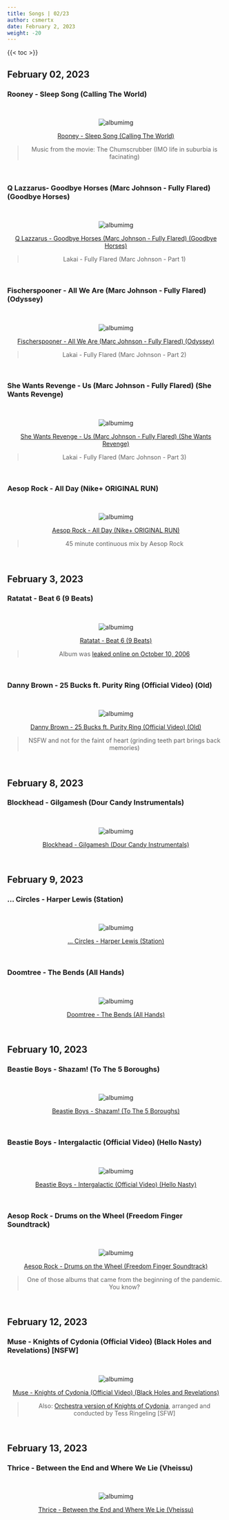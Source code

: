 ```yaml
---
title: Songs | 02/23
author: csmertx
date: February 2, 2023
weight: -20
---
```


<!--more-->

{{< toc >}}

## February 02, 2023
### Rooney - Sleep Song (Calling The World)

<br />
<div style="text-align: center;">

![albumimg](/Blog/music/images/rooney_calling_the_world.jpg "Rooney - Calling The World - Album Cover")
<br />

[Rooney - Sleep Song (Calling The World)](https://www.youtube.com/watch?v=ldUPODMm7G0)
> Music from the movie: The Chumscrubber (IMO life in suburbia is facinating)
</div>
<br />

### Q Lazzarus- Goodbye Horses (Marc Johnson - Fully Flared) (Goodbye Horses)

<br />
<div style="text-align: center;">

![albumimg](/Blog/music/images/q_lazzarus_goodbye_horses.jpg "Q Lazzarus - Goodbye Horses - Album Cover")
<br />

[Q Lazzarus - Goodbye Horses (Marc Johnson - Fully Flared) (Goodbye Horses)](https://www.youtube.com/watch?v=cyn0DVSn96I)
> Lakai - Fully Flared (Marc Johnson - Part 1)
</div>
<br />

### Fischerspooner - All We Are (Marc Johnson - Fully Flared) (Odyssey)

<br />
<div style="text-align: center;">

![albumimg](/Blog/music/images/fischerspooner_odyssey.jpg "Fischerspooner - Odyssey - Album Cover")
<br />

[Fischerspooner - All We Are (Marc Johnson - Fully Flared) (Odyssey)](https://youtu.be/cyn0DVSn96I?t=261)
> Lakai - Fully Flared (Marc Johnson - Part 2)
</div>
<br />

### She Wants Revenge - Us (Marc Johnson - Fully Flared) (She Wants Revenge)

<br />
<div style="text-align: center;">

![albumimg](/Blog/music/images/she_wants_revenge_she_wants_revenge.jpg "She Wants Revenge - She Wants Revenge - Album Cover")
<br />

[She Wants Revenge - Us (Marc Johnson - Fully Flared) (She Wants Revenge)](https://youtu.be/cyn0DVSn96I?t=531)
> Lakai - Fully Flared (Marc Johnson - Part 3)
</div>
<br />

### Aesop Rock - All Day (Nike+ ORIGINAL RUN)

<br />
<div style="text-align: center;">

![albumimg](/Blog/music/images/aesop_rock_nike_original_run.jpg "Aesop Rock - Nike+ ORIGINAL RUN - Album Cover")
<br />

[Aesop Rock - All Day (Nike+ ORIGINAL RUN)](https://www.youtube.com/watch?v=uN_LiD-ehE8)
> 45 minute continuous mix by Aesop Rock
</div>
<br />

## February 3, 2023
### Ratatat - Beat 6 (9 Beats)

<br />
<div style="text-align: center;">

![albumimg](/Blog/music/images/ratatat_9_beats.jpg "Ratatat - 9 Beats - Album Cover")
<br />

[Ratatat - Beat 6 (9 Beats)](https://www.youtube.com/watch?v=98zXRczeXV0&list=PL88D66D0AD28632B3&index=6)
> Album was [leaked online on October 10, 2006](https://en.wikipedia.org/wiki/Ratatat#Second_album,_Classics_(2006%E2%80%932008))
</div>
<br />


### Danny Brown - 25 Bucks ft. Purity Ring (Official Video) (Old)

<br />
<div style="text-align: center;">

![albumimg](/Blog/music/images/danny_brown_old.jpg "Danny Brown - Old - Album Cover")
<br />

[Danny Brown - 25 Bucks ft. Purity Ring (Official Video) (Old)](https://www.youtube.com/watch?v=d0s0XHVUGF0)
> NSFW and not for the faint of heart (grinding teeth part brings back memories)
</div>
<br />

## February 8, 2023
### Blockhead - Gilgamesh (Dour Candy Instrumentals)

<br />
<div style="text-align: center;">

![albumimg](/Blog/music/images/blockhead_dour_candy_instrumentals.jpeg "Blockhead - Dour Candy Instrumentals - Album Cover")
<br />

[Blockhead - Gilgamesh (Dour Candy Instrumentals)](https://www.youtube.com/watch?v=4vjMMGl0clc)
</div>
<br />


## February 9, 2023
### ... Circles - Harper Lewis (Station)

<br />
<div style="text-align: center;">

![albumimg](/Blog/music/images/siberian_circles_station.jpg " ... Circles - Station - Album Cover")
<br />

[ ... Circles - Harper Lewis (Station)](https://duckduckgo.com/?q=yt+siberian+circles+harper+lewis+station&t=ffab&atb=v342-1&ia=web)
</div>
<br />

### Doomtree - The Bends (All Hands)

<br />
<div style="text-align: center;">

![albumimg](/Blog/music/images/doomtree_all_hands.jpeg "Doomtree - All Hands - Album Cover" )

[Doomtree - The Bends (All Hands)](https://www.youtube.com/watch?v=MMRXts9h9Zo)
</div>
<br />

## February 10, 2023
### Beastie Boys - Shazam! (To The 5 Boroughs)

<br />
<div style="text-align: center;">

![albumimg](/Blog/music/images/beastie_boys_to_the_5_boroughs.jpg "Beastie Boys - To The 5 Boroughs - Album Cover" )

[Beastie Boys - Shazam! (To The 5 Boroughs)](https://www.youtube.com/watch?v=34zXy7R_Eek)
</div>
<br />

### Beastie Boys - Intergalactic (Official Video) (Hello Nasty)

<br />
<div style="text-align: center;">

![albumimg](/Blog/music/images/beastie_boys_hello_nasty.jpg "Beastie Boys - Hello Nasty - Album Cover" )

[Beastie Boys - Intergalactic (Official Video) (Hello Nasty)](https://www.youtube.com/watch?v=qORYO0atB6g)
</div>
<br />

### Aesop Rock - Drums on the Wheel (Freedom Finger Soundtrack)

<br />
<div style="text-align: center;">

![albumimg](/Blog/music/images/aesop_rock_freedom_finger.jpg "Aesop Rock - Freedom Finger Soundtrack - Album Cover")
<br />

[Aesop Rock - Drums on the Wheel (Freedom Finger Soundtrack)](https://www.youtube.com/watch?v=N1iUN-J-lSs)
> One of those albums that came from the beginning of the pandemic. You know?
</div>
<br />

## February 12, 2023
### Muse - Knights of Cydonia (Official Video) (Black Holes and Revelations) [NSFW]

<br />
<div style="text-align: center;">

![albumimg](/Blog/music/images/muse_black_holes_and_revelations.jpg "Muse - Black Holes and Revelations - Album Cover")
<br />

[Muse - Knights of Cydonia (Official Video) (Black Holes and Revelations)](https://www.youtube.com/watch?v=G_sBOsh-vyI)
> Also: [Orchestra version of Knights of Cydonia](https://www.youtube.com/watch?v=9yHZdLswArc), arranged and conducted by Tess Ringeling [SFW]
</div>
<br />

## February 13, 2023
### Thrice - Between the End and Where We Lie (Vheissu)

<br />
<div style="text-align: center;">

![albumimg](/Blog/music/images/thrice_vheissu.jpg "Thrice - Vheissu - Album Cover")
<br />

[Thrice - Between the End and Where We Lie (Vheissu)](https://www.youtube.com/watch?v=46peQ3xriqA)
> 
</div>
<br />